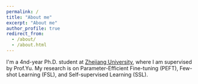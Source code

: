 ```yaml
---
permalink: /
title: "About me"
excerpt: "About me"
author_profile: true
redirect_from: 
  - /about/
  - /about.html
---
```


I'm a 4nd-year Ph.D. student at [Zhejiang University](http:/www.zju.edu.cn), where I am supervised by Prof.Yu. My research is on Parameter-Efficient Fine-tuning (PEFT), Few-shot Learning (FSL), and Self-supervised Learning (SSL). 


